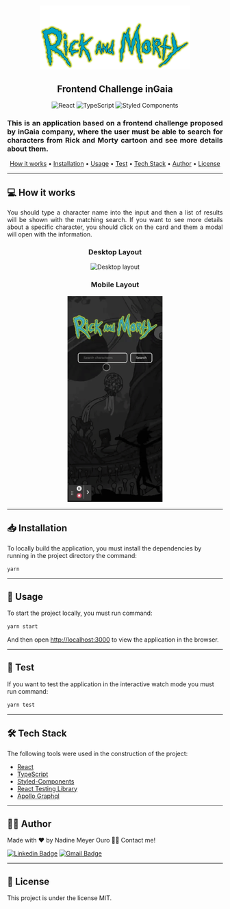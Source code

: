 <div align="center">
  <img src="./src/assets/logo.svg" width="350" alt="Logo">
  <h2>Frontend Challenge inGaia</h2>
  <img src='https://img.shields.io/badge/React-20232A?style=for-the-badge&logo=react&logoColor=61DAFB' alt="React">
  <img src='https://img.shields.io/badge/TypeScript-007ACC?style=for-the-badge&logo=typescript&logoColor=white' alt="TypeScript">
  <img src='https://img.shields.io/badge/styled--components-DB7093?style=for-the-badge&logo=styled-components&logoColor=white' alt="Styled Components">
  <h3 align="justify">
    This is an application based on a frontend challenge proposed by inGaia company, where the user must be able to search for characters from Rick and Morty cartoon and see more details about them.
  </h3>
  <p align="center">
    <a href="#💻-how-it-works">How it works</a> •
    <a href="#📥-installation">Installation</a> •
    <a href="#🚀-usage">Usage</a> • 
    <a href="#🧪-test">Test</a> • 
    <a href="#🛠-tech-stack">Tech Stack</a> • 
    <a href="#👩‍💻-author">Author</a> • 
    <a href="#📝-license">License</a>
  </p>
</div>

---

## 💻 How it works

<p align="justify">
  You should type a character name into the input and then a list of results will be shown with the matching search. If you want to see more details about a specific character, you should click on the card and them a modal will open with the information. 
</p>

  <div align="center">
    <h3>Desktop Layout</h3>
    <img src="./src/assets/screenshots/desktop.gif" alt="Desktop layout" style="center" />
    <h3>Mobile Layout</h3>
    <img src="./src/assets/screenshots/mobile.gif" alt="Desktop layout">
  </div>

---

## 📥 Installation

To locally build the application, you must install the dependencies by running in the project directory the command:

```bash
yarn
```

---

## 🚀 Usage

To start the project locally, you must run command:

```bash
yarn start
```

And then open [http://localhost:3000](http://localhost:3000) to view the application in the browser.

---

## 🧪 Test

If you want to test the application in the interactive watch mode you must run command:

```bash
yarn test
```

---

## 🛠 Tech Stack

The following tools were used in the construction of the project:

- [React](https://pt-br.reactjs.org/)
- [TypeScript](https://www.typescriptlang.org/)
- [Styled-Components](https://styled-components.com/)
- [React Testing Library](https://testing-library.com/)
- [Apollo Graphql](https://www.apollographql.com/)

---

## 👩‍💻 Author

Made with ❤️ by Nadine Meyer Ouro 👋🏽 Contact me!

[![Linkedin Badge](https://img.shields.io/badge/-Nadine-blue?style=flat-square&logo=Linkedin&logoColor=white&link=https://www.linkedin.com/in/nadine-ouro/)](https://www.linkedin.com/in/nadine-ouro/)
[![Gmail Badge](https://img.shields.io/badge/-nadine.meyer.ouro@gmail.com-c14438?style=flat-square&logo=Gmail&logoColor=white&link=mailto:nadine.meyer.ouro@gmail.com)](mailto:nadine.meyer.ouro@gmail.com)

---

## 📝 License

This project is under the license MIT.
